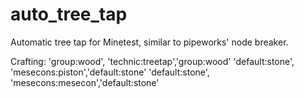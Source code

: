 auto_tree_tap
=============

Automatic tree tap for Minetest, similar to pipeworks' node breaker.

Crafting:
'group:wood', 'technic:treetap','group:wood'
'default:stone', 'mesecons:piston','default:stone'
'default:stone', 'mesecons:mesecon','default:stone'
